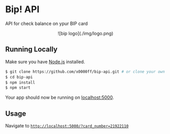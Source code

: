 # Bip! API 

API for check balance on ypur BIP card

<center>![bip logo](./img/logo.png)</center>

## Running Locally

Make sure you have [Node.js](http://nodejs.org/) installed.

```sh
$ git clone https://github.com/x0000ff/bip-api.git # or clone your own fork
$ cd bip-api
$ npm install
$ npm start
```

Your app should now be running on [localhost:5000](http://localhost:5000/?card_number=21922110).

## Usage

Navigate to [`http://localhost:5000/?card_number=21922110`](http://localhost:5000/?card_number=21922110)